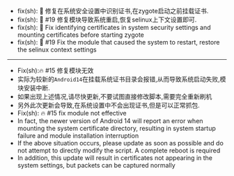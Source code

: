 - fix(sh): :bug: 修复在系统安全设置中识别证书,在zygote启动之前挂载证书.
- fix(sh): :bug: #19 修复模块导致系统重启,恢复selinux上下文设置即可.
- fix(sh): :bug: Fix identifying certificates in system security settings and mounting certificates before starting zygote
- fix(sh): :bug: #19 Fix the module that caused the system to restart, restore the selinux context settings
----
- Fix(sh)::fire: #15 修复模块无效
- 实际为较新的`Android14`在挂载系统证书目录会报错,从而导致系统启动失败,模块安装中断.
- 如果出现上述情况,请尽快更新,不要试图直接修改脚本,需要完全重新刷机
- 另外此次更新会导致,在系统设置中不会出现证书,但是可以正常抓包.
- Fix(sh): :fire: #15 fix module not effective
- In fact, the newer version of Android 14 will report an error when mounting the system certificate directory, resulting in system startup failure and module installation interruption
- If the above situation occurs, please update as soon as possible and do not attempt to directly modify the script. A complete reboot is required
- In addition, this update will result in certificates not appearing in the system settings, but packets can be captured normally
